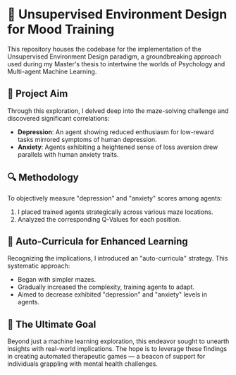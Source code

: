 # 🧠 Unsupervised Environment Design for Mood Training

This repository houses the codebase for the implementation of the Unsupervised Environment Design paradigm, a groundbreaking approach used during my Master's thesis to intertwine the worlds of Psychology and Multi-agent Machine Learning.


## 🎯 Project Aim

Through this exploration, I delved deep into the maze-solving challenge and discovered significant correlations:

- **Depression**: An agent showing reduced enthusiasm for low-reward tasks mirrored symptoms of human depression.
- **Anxiety**: Agents exhibiting a heightened sense of loss aversion drew parallels with human anxiety traits.

## 🔍 Methodology

To objectively measure "depression" and "anxiety" scores among agents:
1. I placed trained agents strategically across various maze locations.
2. Analyzed the corresponding Q-Values for each position.

## 🚀 Auto-Curricula for Enhanced Learning

Recognizing the implications, I introduced an "auto-curricula" strategy. This systematic approach:
- Began with simpler mazes.
- Gradually increased the complexity, training agents to adapt.
- Aimed to decrease exhibited "depression" and "anxiety" levels in agents.

## 🌟 The Ultimate Goal

Beyond just a machine learning exploration, this endeavor sought to unearth insights with real-world implications. The hope is to leverage these findings in creating automated therapeutic games — a beacon of support for individuals grappling with mental health challenges.



